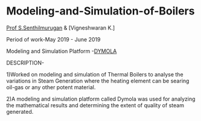 # Modeling-and-Simulation-of-Boilers
[Prof S.Senthilmurugan](http://www.iitg.ac.in/chemeng/faculty_profile.php?name=ss) & [Vigneshwaran K.]


Period of work-May 2019 - June 2019

Modeling and Simulation Platform -[DYMOLA](https://www.3ds.com/products-services/catia/products/dymola/)

DESCRIPTION-

1)Worked on modeling and simulation of Thermal Boilers to analyse the variations in Steam
Generation where the heating element can be searing oil-gas or any other potent material.

2)A modeling and simulation platform called Dymola was used for analyzing the mathematical
results and determining the extent of quality of steam generated.

